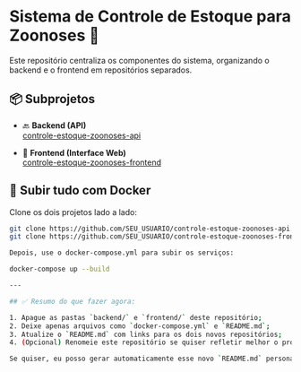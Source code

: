 # Sistema de Controle de Estoque para Zoonoses 🧪

Este repositório centraliza os componentes do sistema, organizando o backend e o frontend em repositórios separados.

## 📦 Subprojetos

- 🔙 **Backend (API)**  
  [controle-estoque-zoonoses-api](https://github.com/SEU_USUARIO/controle-estoque-zoonoses-api)

- 🎨 **Frontend (Interface Web)**  
  [controle-estoque-zoonoses-frontend](https://github.com/SEU_USUARIO/controle-estoque-zoonoses-frontend)

## 🐳 Subir tudo com Docker

Clone os dois projetos lado a lado:

```bash
git clone https://github.com/SEU_USUARIO/controle-estoque-zoonoses-api.git
git clone https://github.com/SEU_USUARIO/controle-estoque-zoonoses-frontend.git

Depois, use o docker-compose.yml para subir os serviços:

docker-compose up --build

---

## ✅ Resumo do que fazer agora:

1. Apague as pastas `backend/` e `frontend/` deste repositório;
2. Deixe apenas arquivos como `docker-compose.yml` e `README.md`;
3. Atualize o `README.md` com links para os dois novos repositórios;
4. (Opcional) Renomeie este repositório se quiser refletir melhor o propósito.

Se quiser, eu posso gerar automaticamente esse novo `README.md` personalizado com base no seu projeto atual. Deseja?
